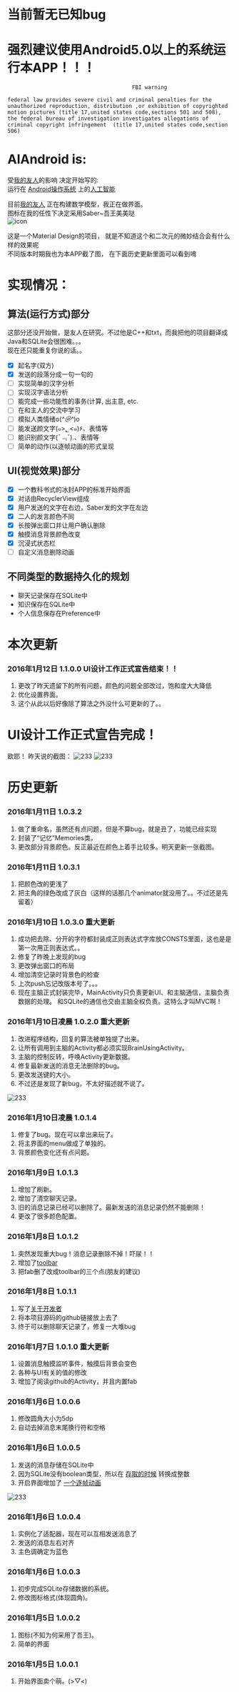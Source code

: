 # 当前暂无已知bug
# 强烈建议使用Android5.0以上的系统运行本APP！！！
                                           FBI warning


`federal law provides severe civil and criminal penalties for the unauthorized reproduction,
distribution ,or exhibition of copyrighted motion pictures (title 17,united states code,sections 501 and 508),
the federal bureau of investigation investigates allegations of criminal copyright infringement 
(title 17,united states code,section 506)`


# AIAndroid is:
受[我的友人](https://github.com/Wimacs)的影响 决定开始写的:<br/>
运行在
[Android操作系统](http://baike.baidu.com/link?url=Fq6NnG8s-GSI9lQ3EsBQyI0Km0zICP-RA4kNTK4083ZGfQ9CBZ2Ews7V-zlmPulmX6qG7mbMYXpdpayxfPfKf7GAzQxtxLJzVYnVHG47Pw3)
上的[人工智能](http://baike.baidu.com/link?url=vd1SM2trGRrWeWv5uerz1PTu1G1PTLQTBgNXTd9bDGoWizhDFFdZlR8KnHpTxZE3eLcJvV0YXs-OwDdvNWHvi6LzMWf5oRnuaj2E1BL7QOq)<br/>

目前[我的友人](https://github.com/Wimacs)
正在构建数学模型，我正在做界面。<br/>
图标在我的任性下决定采用Saber~吾王美美哒<br/>
![icon](https://github.com/ice1000/AIAndroid/blob/master/app/src/main/res/mipmap-xhdpi/ic_launcher.png)

这是一个Material Design的项目，
就是不知道这个和二次元的微妙结合会有什么样的效果呢<br/>
不同版本时期我也为本APP截了图，
在下面历史更新里面可以看到唷

# 实现情况：

## 算法(运行方式)部分

这部分还没开始做，是友人在研究。不过他是C++和txt，而我把他的项目翻译成Java和SQLite会很困难。。。<br/>
现在还只能重复你说的话。。<br/>

- [X] 起名字(双方)
- [X] 发送的段落分成一句一句的
- [ ] 实现简单的汉字分析
- [ ] 实现汉字语法分析
- [ ] 能完成一些功能性的事务(计算, 出主意, etc.
- [ ] 在和主人的交流中学习
- [ ] 模拟人类情绪o(*^＠^*)o
- [ ] 能发送颜文字(๑>؂<๑)۶、表情等
- [ ] 能识别颜文字(¯﹃¯).、表情等
- [ ] 简单的动作(以逐帧动画的形式呈现

## UI(视觉效果)部分
- [X] 一个教科书式的冰封APP的标准开始界面
- [X] 对话由RecyclerView组成
- [X] 用户发送的文字在右边，Saber发的文字在左边
- [X] 二人的发言颜色不同
- [X] 长按弹出窗口并让用户确认删除
- [X] 触摸消息背景颜色改变
- [X] 沉浸式状态栏
- [ ] 自定义消息删除动画

## 不同类型的数据持久化的规划
+ 聊天记录保存在SQLite中
+ 知识保存在SQLite中
+ 个人信息保存在Preference中

# 本次更新 

### 2016年1月12日 1.1.0.0 UI设计工作正式宣告结束！！
1. 更改了昨天遗留下的所有问题，颜色的问题全部改过，饱和度大大降低
1. 优化设置界面。
1. 这个从此以后好像除了算法之外没什么可更新的了。。<br/>
# UI设计工作正式宣告完成！
欧耶！
昨天说的截图：
![233](https://github.com/ice1000/dialogs/blob/master/通用raw/screencut_0x03.png)
![233](https://github.com/ice1000/dialogs/blob/master/通用raw/screencut_0x04.png)

# 历史更新

### 2016年1月11日 1.0.3.2
1. 做了重命名，虽然还有点问题，但是不算bug，就是丑了，功能已经实现
1. 封装了“记忆”Memories类。
1. 更改部分背景颜色。反正最近在颜色上着手比较多。明天更新一张截图。

### 2016年1月11日 1.0.3.1
1. 把颜色改的更浅了
1. 把主角的绿色改成了灰白（这样的话那几个animator就没用了。。不过还是先留着）

### 2016年1月10日 1.0.3.0 重大更新
1. 成功把去除、分开的字符都封装成正则表达式字库放CONSTS里面，这也是是第一次用正则表达式。。
1. 修复了昨晚上发现的bug
1. 更改弹出窗口的布局
1. 增加清空记录时背景色的检查
1. 上次push忘记改版本号了。。。
1. 现在主脑正式封装完毕，MainActivity只负责更新UI、和主脑通信，主脑负责数据的处理。
和SQLite的通信也交由主脑全权负责。这特么才叫MVC啊！

### 2016年1月10日凌晨 1.0.2.0 重大更新
1. 改进程序结构，回复的算法被单独提了出来。
1. 让所有调用到主脑的Activity都必须实现BrainUsingActivity。
1. 主脑的控制反转，呼唤Activity更新数据。
1. 修复最新发送的消息无法删除的bug。
1. 更改发送键的大小。
1. 不过还是发现了新bug，不太好描述就不说了。

![233](https://github.com/ice1000/dialogs/blob/master/通用raw/screencut_0x01.png)

### 2016年1月10日凌晨 1.0.1.4
1. 修复了bug。现在可以拿出来玩了。
1. 将主界面的menu做成了单独的。
1. 背景颜色变化还有点问题。

### 2016年1月9日 1.0.1.3
1. 增加了刷新。
1. 增加了清空聊天记录。
1. 旧的消息记录已经可以删除了。最新发送的消息记录仍然不能删除！
1. 更改了很多颜色配置。

### 2016年1月8日 1.0.1.2
1. 突然发现重大bug！消息记录删除不掉！吓尿！！
1. 增加了[toolbar](https://github.com/ice1000/AIAndroid/blob/master/app/src/main/res/layout-v11/toolbar.xml)
1. 把fab删了改成toolbar的三个点(朋友的建议)

### 2016年1月8日 1.0.1.1
1. 写了[关于开发者](https://github.com/ice1000/AIAndroid/blob/master/app/src/main/res/layout/activity_about_me.xml)
1. 将本项目源码的github链接放上去了
1. 终于可以删除聊天记录了，修复一大堆bug

### 2016年1月7日 1.0.1.0 重大更新
1. 设置消息触摸监听事件，触摸后背景会变色
1. 各种与UI有关的值的修改
1. 增加了阅读github的Activity，并且内置fab

### 2016年1月6日 1.0.0.6
1. 修改圆角大小为5dp
1. 自动去掉消息末尾换行符和空格

### 2016年1月6日 1.0.0.5
1. 发送的消息存储在SQLite中
1. 因为SQLite没有boolean类型，所以在
[存取的时候](https://github.com/ice1000/AIAndroid/blob/master/app/src/main/java/database/SQLiteManager.java)
转换成整数
1. 开启界面增加了
[一个逐帧动画](https://github.com/ice1000/AIAndroid/blob/master/app/src/main/res/drawable/saber_shake.xml)

![233](https://github.com/ice1000/dialogs/blob/master/通用raw/screencut_0x00.png)

### 2016年1月6日 1.0.0.4
1. 实例化了适配器，现在可以互相发送消息了
1. 发送的消息左右对齐
1. 主色调确定为蓝色

### 2016年1月6日 1.0.0.3
1. 初步完成SQLite存储数据的系统。
1. 修改图标格式(体现圆角)。

### 2016年1月5日 1.0.0.2
1. 图标(不知为何采用了吾王)。
1. 简单的界面

### 2016年1月5日 1.0.0.1
1. 开始界面卖个萌。(>▽<)
